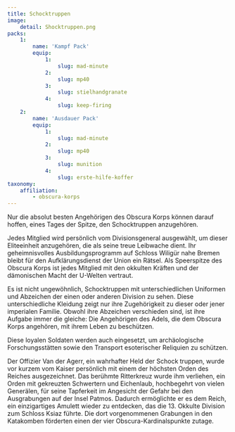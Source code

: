 ```yaml
---
title: Schocktruppen
image:
    detail: Shocktruppen.png
packs:
    1:
        name: 'Kampf Pack'
        equip:
            1:
                slug: mad-minute
            2:
                slug: mp40
            3:
                slug: stielhandgranate
            4:
                slug: keep-firing
    2:
        name: 'Ausdauer Pack'
        equip:
            1:
                slug: mad-minute
            2:
                slug: mp40
            3:
                slug: munition
            4:
                slug: erste-hilfe-koffer
taxonomy:
    affiliation:
        - obscura-korps
---
```


Nur die absolut besten Angehörigen des Obscura Korps können darauf hoffen, eines Tages der Spitze, den Schocktruppen anzugehören.

Jedes Mitglied wird persönlich vom Divisionsgeneral ausgewählt, um dieser Eliteeinheit anzugehören, die als seine treue Leibwache dient. Ihr geheimnisvolles Ausbildungsprogramm auf Schloss Wiligür nahe Bremen bleibt für den Aufklärungsdienst der Union ein Rätsel. Als Speerspitze des Obscura Korps ist jedes Mitglied mit den okkulten Kräften und der dämonischen Macht der U-Welten vertraut.

Es ist nicht ungewöhnlich, Schocktruppen mit unterschiedlichen Uniformen und Abzeichen der einen oder anderen Division zu sehen. Diese unterschiedliche Kleidung zeigt nur ihre Zugehörigkeit zu dieser oder jener imperialen Familie. Obwohl ihre Abzeichen verschieden sind, ist ihre Aufgabe immer die gleiche: Die Angehörigen des Adels, die dem Obscura Korps angehören, mit ihrem Leben zu beschützen.

Diese loyalen Soldaten werden auch eingesetzt, um archäologische Forschungsstätten sowie den Transport esoterischer Reliquien zu schützen.

Der Offizier Van der Agerr, ein wahrhafter Held der Schock truppen, wurde vor kurzem vom Kaiser persönlich mit einem der höchsten Orden des Reiches ausgezeichnet. Das berühmte Ritterkreuz wurde ihm verliehen, ein Orden mit gekreuzten Schwertern und Eichenlaub, hochbegehrt von vielen Generälen, für seine Tapferkeit im Angesicht der Gefahr bei den Ausgrabungen auf der Insel Patmos. Dadurch ermöglichte er es dem Reich, ein einzigartiges Amulett wieder zu entdecken, das die 13. Okkulte Division zum Schloss Ksiaz führte. Die dort vorgenommenen Grabungen in den Katakomben förderten einen der vier Obscura-Kardinalspunkte zutage.